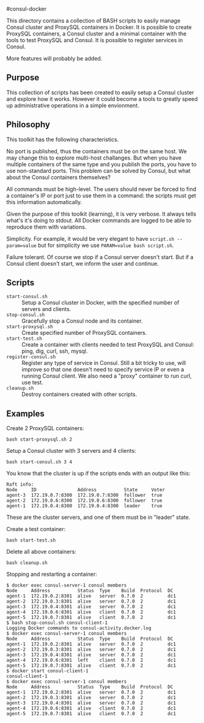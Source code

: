 #consul-docker

This directory contains a collection of BASH scripts to easily manage Consul cluster and ProxySQL containers in Docker.
It is possible to create ProxySQL containers, a Consul cluster and a minimal container with the tools to test ProxySQL
and Consul. It is possible to register services in Consul.

More features will probably be added.

## Purpose

This collection of scripts has been created to easily setup a Consul cluster and explore how it works. However
it could become a tools to greatly speed up administrative operations in a simple envionment.

## Philosophy

This toolkit has the following characteristics.

No port is published, thus the containers must be on the same host. We may change this to explore multi-host challanges.
But when you have multiple containers of the same type and you publish the ports, you have to use non-standard ports.
This problem can be solved by Consul, but what about the Consul containers themselves?

All commands must be high-level. The users should never be forced to find a container's IP or port just to use them
in a command: the scripts must get this information automatically.

Given the purpose of this toolkit (learning), it is very verbose. It always tells what's it's doing to stdout. All Docker
commands are logged to be able to reproduce them with variations.

Simplicity. For example, it would be very elegant to have ```script.sh --param=value``` but for simplicity
we use ```PARAM=value bash script.sh```.

Failure tolerant. Of course we stop if a Consul server doesn't start. But if a Consul client doesn't start, we inform
the user and continue.

## Scripts

<dl>
  <dt><code>start-consul.sh</code></dt>
  <dd>Setup a Consul cluster in Docker, with the specified number of servers and clients.</dd>

  <dt><code>stop-consul.sh</code></dt>
  <dd>Gracefully stop a Consul node and its container.</dd>
  
  <dt><code>start-proxysql.sh</code></dt>
  <dd>Create specified number of ProxySQL containers.</dd>
  
  <dt><code>start-test.sh</code></dt>
  <dd>Create a container with clients needed to test ProxySQL and Consul: ping, dig, curl, ssh, mysql.</dd>
  
  <dt><code>register-consul.sh</code></dt>
  <dd>Register any type of service in Consul. Still a bit tricky to use, will improve so that one doesn't need
  to specify service IP or even a running Consul client. We also need a "proxy" container to run curl, use
  test.</dd>
  
  <dt><code>cleanup.sh</code></dt>
  <dd>Destroy containers created with other scripts.</dd>
</dl>

## Examples

Create 2 ProxySQL containers:
```
bash start-proxysql.sh 2
```

Setup a Consul cluster with 3 servers and 4 clients:
```
bash start-consul.sh 3 4
```

You know that the cluster is up if the scripts ends with an output like this:
```
Raft info:
Node     ID               Address          State     Voter
agent-3  172.19.0.7:8300  172.19.0.7:8300  follower  true
agent-2  172.19.0.6:8300  172.19.0.6:8300  follower  true
agent-1  172.19.0.4:8300  172.19.0.4:8300  leader    true
```
These are the cluster servers, and one of them must be in "leader" state.

Create a test container:
```
bash start-test.sh
```

Delete all above containers:
```
bash cleanup.sh
```

Stopping and restarting a container:
```
$ docker exec consul-server-1 consul members
Node     Address          Status  Type    Build  Protocol  DC
agent-1  172.19.0.2:8301  alive   server  0.7.0  2         dc1
agent-2  172.19.0.3:8301  alive   server  0.7.0  2         dc1
agent-3  172.19.0.4:8301  alive   server  0.7.0  2         dc1
agent-4  172.19.0.6:8301  alive   client  0.7.0  2         dc1
agent-5  172.19.0.7:8301  alive   client  0.7.0  2         dc1
$ bash stop-consul.sh consul-client-1
Logging Docker commands to consul-activity.docker.log
$ docker exec consul-server-1 consul members
Node     Address          Status  Type    Build  Protocol  DC
agent-1  172.19.0.2:8301  alive   server  0.7.0  2         dc1
agent-2  172.19.0.3:8301  alive   server  0.7.0  2         dc1
agent-3  172.19.0.4:8301  alive   server  0.7.0  2         dc1
agent-4  172.19.0.6:8301  left    client  0.7.0  2         dc1
agent-5  172.19.0.7:8301  alive   client  0.7.0  2         dc1
$ docker start consul-client-1 
consul-client-1
$ docker exec consul-server-1 consul members
Node     Address          Status  Type    Build  Protocol  DC
agent-1  172.19.0.2:8301  alive   server  0.7.0  2         dc1
agent-2  172.19.0.3:8301  alive   server  0.7.0  2         dc1
agent-3  172.19.0.4:8301  alive   server  0.7.0  2         dc1
agent-4  172.19.0.6:8301  alive   client  0.7.0  2         dc1
agent-5  172.19.0.7:8301  alive   client  0.7.0  2         dc1

```

